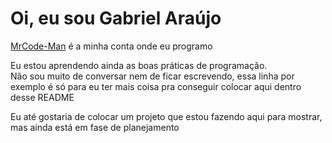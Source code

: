 # Oi, eu sou Gabriel Araújo  
[MrCode-Man](https://github.com/MrCode-Man) é a minha conta onde eu programo

Eu estou aprendendo ainda as boas práticas de programação.  
Não sou muito de conversar nem de ficar escrevendo, essa linha por exemplo é só para eu ter mais coisa pra conseguir colocar aqui dentro desse README

Eu até gostaria de colocar um projeto que estou fazendo aqui para mostrar, mas ainda está em fase de planejamento
